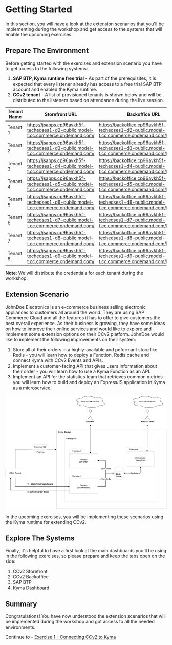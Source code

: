 # Getting Started

In this section, you will have a look at the extension scenarios that you'll be implementing during the workshop and get access to the systems that will enable the upcoming exercises.

## Prepare The Environment

Before getting started with the exercises and extension scenario you have to get access to the following systems:

1. **SAP BTP, Kyma runtime free trial** - As part of the prerequisites, it is expected that every listener already has access to a free trial SAP BTP account and enabled the Kyma runtime.
2. **CCv2 tenant** - A list of provisioned tenants is shown below and will be distributed to the listeners based on attendance during the live session.

| Tenant Name | Storefront URL | Backoffice URL | Backoffice Credentials |
| ----------- | -------------- | -------------- | ---------------------- |
| Tenant 1 | https://jsapps.cp96avkh5f-techedses1-d2-public.model-t.cc.commerce.ondemand.com/ | https://backoffice.cp96avkh5f-techedses1-d2-public.model-t.cc.commerce.ondemand.com/backoffice | admin | admin : ixiDhmYYT=:w:R6H!E2+gv!)P |
| Tenant 2 | https://jsapps.cp96avkh5f-techedses1-d3-public.model-t.cc.commerce.ondemand.com/ | https://backoffice.cp96avkh5f-techedses1-d3-public.model-t.cc.commerce.ondemand.com/backoffice | admin | admin : PZNaL!1l86{;FTxMm<kG?bhoM |
| Tenant 3 | https://jsapps.cp96avkh5f-techedses1-d4-public.model-t.cc.commerce.ondemand.com/ | https://backoffice.cp96avkh5f-techedses1-d4-public.model-t.cc.commerce.ondemand.com/backoffice | admin : he_0;b4@vM;me[{l.AD1=&kyj |
| Tenant 4 | https://jsapps.cp96avkh5f-techedses1-d5-public.model-t.cc.commerce.ondemand.com/ | https://backoffice.cp96avkh5f-techedses1-d5-public.model-t.cc.commerce.ondemand.com/backoffice | 7Jsb[,+eggc&8yqN(ot,k$OT: |
| Tenant 5 | https://jsapps.cp96avkh5f-techedses1-d6-public.model-t.cc.commerce.ondemand.com/ | https://backoffice.cp96avkh5f-techedses1-d6-public.model-t.cc.commerce.ondemand.com/backoffice | admin : dATvKq<WVvF30h:$&Q(()fGb, |
| Tenant 6 | https://jsapps.cp96avkh5f-techedses1-d7-public.model-t.cc.commerce.ondemand.com/ | https://backoffice.cp96avkh5f-techedses1-d7-public.model-t.cc.commerce.ondemand.com/backoffice | admin : p;Pw5z@fR4@jI]*3_73gZWVVN |
| Tenant 7 | https://jsapps.cp96avkh5f-techedses1-d8-public.model-t.cc.commerce.ondemand.com/ | https://backoffice.cp96avkh5f-techedses1-d8-public.model-t.cc.commerce.ondemand.com/backoffice | admin : 6t374HJ}13.xXKNpgAe}{O,)C |
| Tenant 8 | https://jsapps.cp96avkh5f-techedses1-d9-public.model-t.cc.commerce.ondemand.com/ | https://backoffice.cp96avkh5f-techedses1-d9-public.model-t.cc.commerce.ondemand.com/backoffice | admin : bcX8qC>$(c?7c2~Wtk81F4NEb |

**Note**: We will distribute the credentials for each tenant during the workshop.

## Extension Scenario

JohnDoe Electronics is an e-commerce business selling electronic appliances to customers all around the world. They are using SAP Commerce Cloud and all the features it has to offer to give customers the best overall experience. As their business is growing, they have some ideas on how to improve their online services and would like to explore and implement some extension options on their CCv2 platform. JohnDoe would like to implement the following improvements on their system:

1. Store all of their orders in a highly-available and peformant store like Redis - you will learn how to deploy a Function, Redis cache and connect Kyma with CCv2 Events and APIs.
2. Implement a customer-facing API that gives users information about their order - you will learn how to use a Kyma Function as an API.
3. Implement an API for the statistics team that retrieves common metrics - you will learn how to build and deploy an ExpressJS application in Kyma as a microservice.

![scenario](./images/scenario.png)

In the upcoming exercises, you will be implementing these scenarios using the Kyma runtime for extending CCv2.

## Explore The Systems

Finally, it's helpful to have a first look at the main dashboards you'll be using in the following exercises, so please prepare and keep the tabs open on the side:

1. CCv2 Storefront
2. CCv2 Backoffice
3. SAP BTP
4. Kyma Dashboard

## Summary

Congratulations! You have now understood the extension scenarios that will be implemented during the workshop and got access to all the needed environments.

Continue to - [Exercise 1 - Connecting CCv2 to Kyma](../ex1/README.md)

